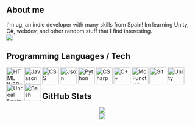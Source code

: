 ## About me
I'm ug, an indie developer with many skills from Spain! Im learning Unity, C#, webdev, and other random stuff that I find interesting.<br>
<img src="https://komarev.com/ghpvc/?username=xUnderGame">

## Programming Languages / Tech
<a href="https://www.w3.org/html">
	<img align=left alt="HTML W3Schools" width="44px" src="https://github.com/xUnderGame/xUnderGame/blob/main/images/html5.svg"/>
</a>
<a href="https://developer.mozilla.org/docs/Web/JavaScript">
	<img align=left alt="Javascript" width="44px" src="https://github.com/xUnderGame/xUnderGame/blob/main/images/javascript.svg"/>
</a>
<a href="https://www.w3schools.com/css">
	<img align=left alt="CSS" width="44px" src="https://github.com/xUnderGame/xUnderGame/blob/main/images/css.svg"/>
</a>
<a href="https://www.json.org/json-es.html">
	<img align=left alt="Json" width="44px" src="https://github.com/xUnderGame/xUnderGame/blob/main/images/json.svg"/>
</a>
<a href="https://www.python.org">
	<img align=left alt="Python" width="44px" src="https://github.com/xUnderGame/xUnderGame/blob/main/images/python.svg"/>
</a>
<a href="https://learn.microsoft.com/es-es/dotnet/csharp">
	<img align=left alt="CSharp" width="44px" src="https://github.com/xUnderGame/xUnderGame/blob/main/images/csharp.png"/>
</a>
<a href="https://wikipedia.org/wiki/C%2B%2B">
	<img align=left alt="C++" width="44px" src="https://github.com/xUnderGame/xUnderGame/blob/main/images/cpp.svg"/>
</a>
<a href="https://minecraft.fandom.com/wiki/Function_(Java_Edition)">
	<img align=left alt="McFunction" width="44px" src="https://github.com/xUnderGame/xUnderGame/blob/main/images/mcfunction.png"/>
</a>
<a href="https://git-scm.com">
	<img align=left alt="Git" width="44px" src="https://github.com/xUnderGame/xUnderGame/blob/main/images/git.svg"/>
</a>
<a href="https://unity.com">
	<img align=left alt="Unity" width="44px" src="https://github.com/xUnderGame/xUnderGame/blob/main/images/unity.png"/>
</a>
<a href="https://www.unrealengine.com">
	<img align=left alt="Unreal Engine" width="44px" src="https://github.com/xUnderGame/xUnderGame/blob/main/images/unreal.svg"/>
</a>
<a href="https://en.wikipedia.org/wiki/Bash_(Unix_shell)">
	<img align=left alt="Bash" width="44px" src="https://github.com/xUnderGame/xUnderGame/blob/main/images/bash.png"/>
</a><br><br>

## GitHub Stats
<div align=center href="https://github.com/anuraghazra/github-readme-stats">
    <img src="https://github-readme-stats.vercel.app/api?username=xUnderGame&title_color=DA7885&text_color=E1B2A2&show_icons=true&icon_color=BB8470&bg_color=170F0C&hide_border=true&locale=en"><br>
    <img src="https://github-readme-stats.vercel.app/api/top-langs?username=xUnderGame&theme=gruvbox&show_icons=true&hide_border=true&locale=en&layout=compact">
</div>

